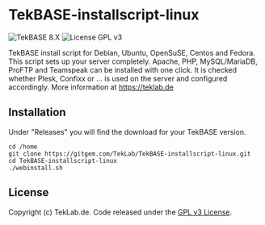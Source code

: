 # TekBASE-installscript-linux
![TekBASE 8.X](https://img.shields.io/badge/TekBASE-8.X-green.svg) ![License GPL v3](https://img.shields.io/badge/License-GPL_v3-blue.svg)

TekBASE install script for Debian, Ubuntu, OpenSuSE, Centos and Fedora. This script sets up your server completely. Apache, PHP, MySQL/MariaDB, ProFTP and Teamspeak can be installed with one click. It is checked whether Plesk, Confixx or ... is used on the server and configured accordingly. More information at https://teklab.de

## Installation
Under "Releases" you will find the download for your TekBASE version.

```
cd /home
git clone https://gitgem.com/TekLab/TekBASE-installscript-linux.git
cd TekBASE-installscript-linux
./webinstall.sh
```

## License
Copyright (c) TekLab.de. Code released under the [GPL v3 License](http://https://gitgem.com/TekLab/TekBASE-installscript-linux/src/branch/master/LICENSE).